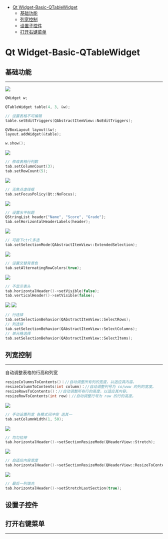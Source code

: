 - [Qt Widget-Basic-QTableWidget](#qt-widget-basic-qtablewidget)
  - [基础功能](#基础功能)
  - [列宽控制](#列宽控制)
  - [设置子控件](#设置子控件)
  - [打开右键菜单](#打开右键菜单)

# Qt Widget-Basic-QTableWidget

## 基础功能

---

![](.assert/tablewidget.png)

```cpp
QWidget w;

QTableWidget table(4, 3, &w);

// 设置表格不可编辑
table.setEditTriggers(QAbstractItemView::NoEditTriggers);

QVBoxLayout layout(&w);
layout.addWidget(&table);

w.show();
```

![](.assert/tablewidget3.png)

```cpp
// 修改表格行列数
tab.setColumnCount(3);
tab.setRowCount(5);
```

![](.assert/tablewidget4.png)

```cpp
// 无焦点虚线框
tab.setFocusPolicy(Qt::NoFocus);
```

![](.assert/tablewidget5.png)

```cpp
// 设置水平标题
QStringList header{"Name", "Score", "Grade"};
tab.setHorizontalHeaderLabels(header);
```

![](.assert/tablewidget8.png)

```cpp
// 可按下ctrl多选
tab.setSelectionMode(QAbstractItemView::ExtendedSelection);
```

![](.assert/tablewidget9.png)

```cpp
// 设置交替背景色
tab.setAlternatingRowColors(true);
```

![](.assert/tablewidget10.png)

```cpp
// 不显示表头
tab.horizontalHeader()->setVisible(false);
tab.verticalHeader()->setVisible(false);
```

![](.assert/tablewidget11.png) ![](.assert/tablewidget12.png)

```cpp
// 行选择
tab.setSelectionBehavior(QAbstractItemView::SelectRows);
// 列选择
tab.setSelectionBehavior(QAbstractItemView::SelectColumns);
// 单元格选择
tab.setSelectionBehavior(QAbstractItemView::SelectItems);
```

## 列宽控制

---

自动调整表格的行高和列宽

```cpp
resizeColumnsToContents()：//自动调整所有列的宽度，以适应其内容。
resizeColumnToContents(int column)：//自动调整列号为 co/www 的列的宽度。
resizeRowsToContents()：//自动调整所有行的高度，以适应其内容。
resizeRowToContents(int row)：//自动调整行号为 raw 的行的高度。
```

![](.assert/tablewidget6.png)

```cpp
// 手动设置列宽 各模式间冲突 选其一
tab.setColumnWidth(1, 50);
```

![](.assert/tablewidget1.png)

```cpp
// 均匀拉伸
tab.horizontalHeader()->setSectionResizeMode(QHeaderView::Stretch);
```

![](.assert/tablewidget7.png)

```cpp
// 自适应内容宽度
tab.horizontalHeader()->setSectionResizeMode(QHeaderView::ResizeToContents);
```

![](.assert/tablewidget2.png)

```cpp
// 最后一列填充
tab.horizontalHeader()->setStretchLastSection(true);
```

## 设置子控件



## 打开右键菜单

---

